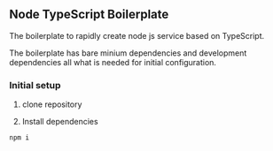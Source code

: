 ## Node TypeScript Boilerplate

The boilerplate to rapidly create node js service based on TypeScript.

The boilerplate has bare minium dependencies and development  dependencies all what is needed for initial configuration.

### Initial setup 

1. clone repository 

2. Install dependencies 

```
npm i 
```